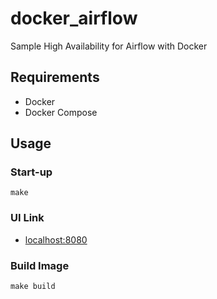# docker_airflow
Sample High Availability for Airflow with Docker

## Requirements
- Docker
- Docker Compose

## Usage
### Start-up
```
make
```

### UI Link
- [localhost:8080](http://localhost:8080)

### Build Image
```
make build
```
